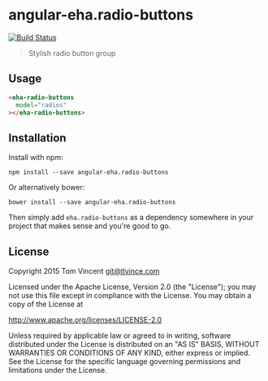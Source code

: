 # angular-eha.radio-buttons

[![Build Status][travis-image]][travis-url]

> Stylish radio button group

[travis-image]: https://img.shields.io/travis/eHealthAfrica/angular-eha.radio-buttons.svg
[travis-url]: https://travis-ci.org/eHealthAfrica/angular-eha.radio-buttons

## Usage

```html
<eha-radio-buttons
  model="radios"
></eha-radio-buttons>
```

## Installation

Install with npm:

    npm install --save angular-eha.radio-buttons

Or alternatively bower:

    bower install --save angular-eha.radio-buttons

Then simply add `eha.radio-buttons` as a dependency somewhere in your project
that makes sense and you're good to go.

## License

Copyright 2015 Tom Vincent <git@tlvince.com>

Licensed under the Apache License, Version 2.0 (the "License"); you may not use this file except in compliance with the License.  You may obtain a copy of the License at

http://www.apache.org/licenses/LICENSE-2.0

Unless required by applicable law or agreed to in writing, software distributed under the License is distributed on an "AS IS" BASIS, WITHOUT WARRANTIES OR CONDITIONS OF ANY KIND, either express or implied.  See the License for the specific language governing permissions and limitations under the License.
